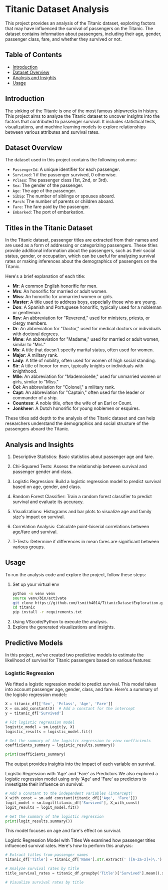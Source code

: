 # Titanic Dataset Analysis

This project provides an analysis of the Titanic dataset, exploring factors that may have influenced the survival of passengers on the Titanic. The dataset contains information about passengers, including their age, gender, passenger class, fare, and whether they survived or not.

## Table of Contents

- [Introduction](#introduction)
- [Dataset Overview](#dataset-overview)
- [Analysis and Insights](#analysis-and-insights)
- [Usage](#usage)

## Introduction

The sinking of the Titanic is one of the most famous shipwrecks in history. This project aims to analyze the Titanic dataset to uncover insights into the factors that contributed to passenger survival. It includes statistical tests, visualizations, and machine learning models to explore relationships between various attributes and survival rates.

## Dataset Overview

The dataset used in this project contains the following columns:

- `PassengerId`: A unique identifier for each passenger.
- `Survived`: 1 if the passenger survived, 0 otherwise.
- `Pclass`: The passenger class (1st, 2nd, or 3rd).
- `Sex`: The gender of the passenger.
- `Age`: The age of the passenger.
- `SibSp`: The number of siblings or spouses aboard.
- `Parch`: The number of parents or children aboard.
- `Fare`: The fare paid by the passenger.
- `Embarked`: The port of embarkation.

## Titles in the Titanic Dataset

In the Titanic dataset, passenger titles are extracted from their names and are used as a form of addressing or categorizing passengers. These titles provide additional information about the passengers, such as their social status, gender, or occupation, which can be useful for analyzing survival rates or making inferences about the demographics of passengers on the Titanic.

Here's a brief explanation of each title:

- **Mr**: A common English honorific for men.
- **Mrs**: An honorific for married or adult women.
- **Miss**: An honorific for unmarried women or girls.
- **Master**: A title used to address boys, especially those who are young.
- **Don**: A Spanish and Portuguese honorific, typically used for a nobleman or gentleman.
- **Rev**: An abbreviation for "Reverend," used for ministers, priests, or clergy members.
- **Dr**: An abbreviation for "Doctor," used for medical doctors or individuals with doctoral degrees.
- **Mme**: An abbreviation for "Madame," used for married or adult women, similar to "Mrs."
- **Ms**: A title that doesn't specify marital status, often used for women.
- **Major**: A military rank.
- **Lady**: A title of nobility, often used for women of high social standing.
- **Sir**: A title of honor for men, typically knights or individuals with knighthood.
- **Mlle**: An abbreviation for "Mademoiselle," used for unmarried women or girls, similar to "Miss."
- **Col**: An abbreviation for "Colonel," a military rank.
- **Capt**: An abbreviation for "Captain," often used for the leader or commander of a ship.
- **Countess**: A noble title, often the wife of an Earl or Count.
- **Jonkheer**: A Dutch honorific for young noblemen or esquires.

These titles add depth to the analysis of the Titanic dataset and can help researchers understand the demographics and social structure of the passengers aboard the Titanic.

## Analysis and Insights

1. Descriptive Statistics: Basic statistics about passenger age and fare.

2. Chi-Squared Tests: Assess the relationship between survival and passenger gender and class.

3. Logistic Regression: Build a logistic regression model to predict survival based on age, gender, and class.

4. Random Forest Classifier: Train a random forest classifier to predict survival and evaluate its accuracy.

5. Visualizations: Histograms and bar plots to visualize age and family size's impact on survival.

6. Correlation Analysis: Calculate point-biserial correlations between age/fare and survival.

7. T-Tests: Determine if differences in mean fares are significant between various groups.

## Usage

To run the analysis code and explore the project, follow these steps:

1. Set up your virtual env
   ```bash
   python -m venv venv
   source venv/bin/activate
   git clone https://github.com/tsmith4014/TitanicDatasetExploration.git
   cd titanic
   pip install -r requirements.txt

2. Using VScode/Python to execute the analysis.
3. Explore the generated visualizations and insights.

## Predictive Models

In this project, we've created two predictive models to estimate the likelihood of survival for Titanic passengers based on various features:

### Logistic Regression

We fitted a logistic regression model to predict survival. This model takes into account passenger age, gender, class, and fare. Here's a summary of the logistic regression model::

```python
X = titanic_df[['Sex', 'Pclass', 'Age', 'Fare']]
X = sm.add_constant(X)  # Add a constant for the intercept
y = titanic_df['Survived']

# Fit logistic regression model
logistic_model = sm.Logit(y, X)
logistic_results = logistic_model.fit()

# Get the summary of the logistic regression to view coefficients
coefficients_summary = logistic_results.summary()

print(coefficients_summary)

```

The output provides insights into the impact of each variable on survival.

Logistic Regression with 'Age' and 'Fare' as Predictors
We also explored a logistic regression model using only 'Age' and 'Fare' as predictors to investigate their influence on survival:

```python
# Add a constant to the independent variables (intercept)
X_with_const = sm.add_constant(titanic_df[['Age', 'Fare']])
logit_model = sm.Logit(titanic_df['Survived'], X_with_const)
logit_results = logit_model.fit()

# Get the summary of the logistic regression
print(logit_results.summary())

```

This model focuses on age and fare's effect on survival.

Logistic Regression Model with Titles
We examined how passenger titles influenced survival rates. Here's how to perform this analysis:

```python
# Extract titles from passenger names
titanic_df['Title'] = titanic_df['Name'].str.extract(' ([A-Za-z]+)\.')

# Analyze survival rates by title
title_survival_rates = titanic_df.groupby('Title')['Survived'].mean().sort_values(ascending=False)

# Visualize survival rates by title
```
